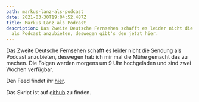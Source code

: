 ```yaml
---
path: markus-lanz-als-podcast
date: 2021-03-30T19:04:52.487Z
title: Markus Lanz als Podcast
description: Das Zweite Deutsche Fernsehen schafft es leider nicht die Sendung
  als Podcast anzubieten, deswegen gibt's den jetzt hier.
---
```

Das Zweite Deutsche Fernsehen schafft es leider nicht die Sendung als Podcast anzubieten, deswegen hab ich mir mal die Mühe gemacht das zu machen. Die Folgen werden morgens um 9 Uhr hochgeladen und sind zwei Wochen verfügbar.

Den Feed findet ihr [hier](lanz.neugartf.com:8080/podcast.xml).

Das Skript ist auf [github](https://github.com/neugartf/lanz_podcast) zu finden. 
